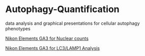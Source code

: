 # Autophagy-Quantification
data analysis and graphical presentations for cellular autophagy phenotypes

[Nikon Elements GA3 for Nuclear counts](https://wallan1.github.io/Autophagy-Quantification/7Jan21_NucleiCount-only.ga3.html)

[Nikon Elements GA3 for LC3/LAMP1 Analysis](https://github.com/Wallan1/Autophagy-Quantification/blob/master/GA3_LC3-puncta_LAMP1_batch_7Jan21_NSW%201_011121.ga3.html)

